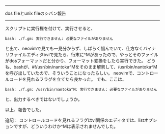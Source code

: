


**************************************************


dos fileとunix fileのシバン報告


**************************************************


スクリプトに実行権を付けて、実行させると、

```
bash: ./f.gm: 実行できません: 必要なファイルがありません
```
と出て、neovimで見ても一見分からず、しばらく悩んでいて、仕方なくバイナリファイルエディタbviで見たら、行末に^Mがあったので、やっとそのファイルがdosフォーマットだと分かり、フォーマット変換をしたら実行できた。
どうも、bashが、#!/usr/bin/nantoka^Mをそのまま解釈して、/usr/bin/nantoka^Mを呼び出していたので、そういうことになったらしい。
neovimで、コントロールコードを見れるフラグを立てたら良かった。
でも、ここは、

```
bash: ./f.gm: /usr/bin/nantoka^M: 実行できません: 必要なファイルがありません
```
と、出力するべきではないでしょうか。

以上、報告でした。

追記：
コントロールコードを見れるフラグはvi関係のエディタでは、listオプションですが、どういうわけか^Mは表示されませんでした。
